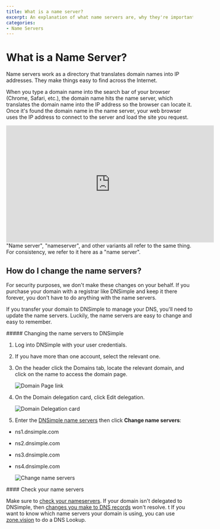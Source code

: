 ```yaml
---
title: What is a name server?
excerpt: An explanation of what name servers are, why they're important, and how to set them up.
categories:
- Name Servers
---
```


# What is a Name Server?

Name servers work as a directory that translates domain names into IP addresses. They make things easy to find across the Internet.

When you type a domain name into the search bar of your browser (Chrome, Safari, etc.), the domain name hits the name server, which translates the domain name into the IP address so the browser can locate it. Once it's found the domain name in the name server, your web browser uses the IP address to connect to the server and load the site you request.

<center><iframe width="560" height="315" src="https://www.youtube.com/embed/2WdF1zT01HY" frameborder="0" allow="accelerometer; autoplay; clipboard-write; encrypted-media; gyroscope; picture-in-picture" allowfullscreen></iframe></center>

<info>
"Name server", "nameserver", and other variants all refer to the same thing. For consistency, we refer to it here as a "name server".
</info>

## How do I change the name servers?

For security purposes, we don't make these changes on your behalf. If you purchase your domain with a registrar like DNSimple and keep it there forever, you don't have to do anything with the name servers.

If you transfer your domain to DNSimple to manage your DNS, you'll need to update the name servers. Luckily, the name servers are easy to change and easy to remember.

<div class="section-steps" markdown="1">
##### Changing the name servers to DNSimple

1.  Log into DNSimple with your user credentials.
1.  If you have more than one account, select the relevant one.
1.  On the header click the <label>Domains</label> tab, locate the relevant domain, and click on the name to access the domain page.

    ![Domain Page link](/files/domains-domain-link.png)

1.  On the Domain delegation card, click <label>Edit delegation</label>.

    ![Domain Delegation card](/files/domain-delegation-card.png)

1.  Enter the [DNSimple name servers](/articles/dnsimple-nameservers) then click **Change name servers**:
  - ns1.dnsimple.com
  - ns2.dnsimple.com
  - ns3.dnsimple.com
  - ns4.dnsimple.com

    ![Change name servers](/files/change-name-servers.jpg)

</div>

<note>
#### Check your name servers

Make sure to [check your nameservers](/articles/pointing-domain-to-dnsimple/). If your domain isn't delegated to DNSimple, then [changes you make to DNS records](/articles/record-editor/) won't resolve.
t
If you want to know which name servers your domain is using, you can use [zone.vision](https://zone.vision/#/) to do a DNS Lookup.
</note>
